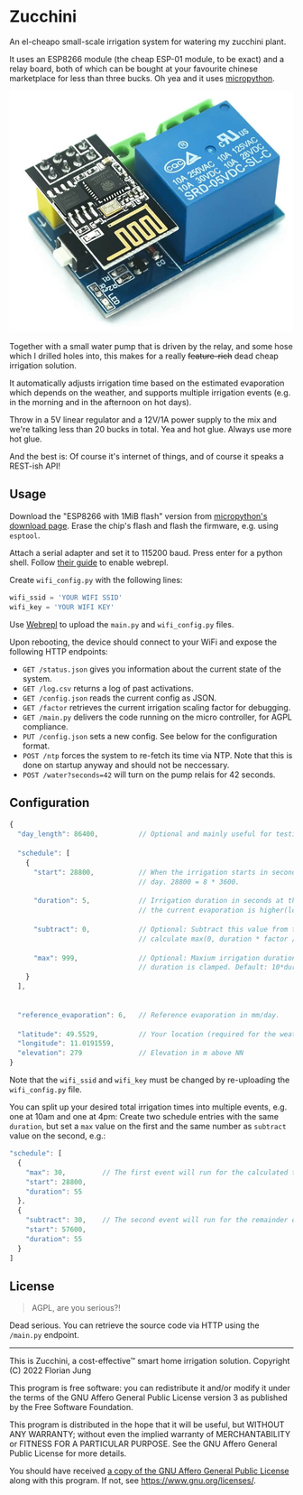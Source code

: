 # Zucchini

An el-cheapo small-scale irrigation system for watering my zucchini plant.

It uses an ESP8266 module (the cheap ESP-01 module, to be exact) and a relay board, both of which
can be bought at your favourite chinese marketplace for less than three bucks.  Oh yea and it uses
[micropython](https://micropython.org/).

![Photo of the ESP8266 relay board](esp_relay.jpg)

Together with a small water pump that is driven by the relay, and some hose which I drilled holes
into, this makes for a really ~~feature-rich~~ dead cheap irrigation solution.

It automatically adjusts irrigation time based on the estimated evaporation which depends on the
weather, and supports multiple irrigation events (e.g. in the morning and in the afternoon on hot
days).

Throw in a 5V linear regulator and a 12V/1A power supply to the mix and we're talking less than 20
bucks in total. Yea and hot glue. Always use more hot glue.

And the best is: Of course it's internet of things, and of course it speaks a REST-ish API!

## Usage

Download the "ESP8266 with 1MiB flash" version from [micropython's download
page](https://micropython.org/download/?mcu=esp8266). Erase the chip's flash and flash the firmware,
e.g. using `esptool`.

Attach a serial adapter and set it to 115200 baud. Press enter for a python shell.  Follow [their
guide](https://docs.micropython.org/en/latest/esp8266/tutorial/intro.html) to enable webrepl.

Create `wifi_config.py` with the following lines:

```python
wifi_ssid = 'YOUR WIFI SSID'
wifi_key = 'YOUR WIFI KEY'
```

Use [Webrepl](http://micropython.org/webrepl) to upload the `main.py` and `wifi_config.py` files.

Upon rebooting, the device should connect to your WiFi and expose the following HTTP endpoints:

- `GET /status.json` gives you information about the current state of the system.
- `GET /log.csv` returns a log of past activations.
- `GET /config.json` reads the current config as JSON.
- `GET /factor` retrieves the current irrigation scaling factor for debugging.
- `GET /main.py` delivers the code running on the micro controller, for AGPL compliance.
- `PUT /config.json` sets a new config. See below for the configuration format.
- `POST /ntp` forces the system to re-fetch its time via NTP. Note that this is done on startup
  anyway and should not be neccessary.
- `POST /water?seconds=42` will turn on the pump relais for 42 seconds.

## Configuration

```javascript
{
  "day_length": 86400,          // Optional and mainly useful for testing

  "schedule": [
    {
      "start": 28800,           // When the irrigation starts in seconds after the start of a
                                // day. 28800 = 8 * 3600.

      "duration": 5,            // Irrigation duration in seconds at the reference evaporation. If
                                // the current evaporation is higher(lower), this gets scaled up(down)

      "subtract": 0,            // Optional: Subtract this value from the calculated duration (i.e.,
                                // calculate max(0, duration * factor / 100 - subtract). Default: 0

      "max": 999,               // Optional: Maxium irrigation duration for this event, wo which the
                                // duration is clamped. Default: 10*duration
    }
  ],


  "reference_evaporation": 6,   // Reference evaporation in mm/day.

  "latitude": 49.5529,          // Your location (required for the weather forecast)
  "longitude": 11.0191559,
  "elevation": 279              // Elevation in m above NN
}
```

Note that the `wifi_ssid` and `wifi_key` must be changed by re-uploading the `wifi_config.py` file.

You can split up your desired total irrigation times into multiple events, e.g. one at 10am and one
at 4pm: Create two schedule entries with the same `duration`, but set a `max` value on the first and
the same number as `subtract` value on the second, e.g.:

```javascript
"schedule": [
  {
    "max": 30,         // The first event will run for the calculated time, but at most 30 sec.
    "start": 28800,
    "duration": 55
  },
  {
    "subtract": 30,    // The second event will run for the remainder of the calculated time.
    "start": 57600,
    "duration": 55
  }
]
```

## License

> AGPL, are you serious?!

Dead serious. You can retrieve the source code via HTTP using the `/main.py` endpoint.

---

This is Zucchini, a cost-effective™ smart home irrigation solution. Copyright (C)
2022 Florian Jung

This program is free software: you can redistribute it and/or modify it under
the terms of the GNU Affero General Public License version 3 as published by
the Free Software Foundation.

This program is distributed in the hope that it will be useful, but WITHOUT ANY
WARRANTY; without even the implied warranty of MERCHANTABILITY or FITNESS FOR A
PARTICULAR PURPOSE.  See the GNU Affero General Public License for more
details.

You should have received [a copy of the GNU Affero General Public
License](LICENSE) along with this program.  If not, see
<https://www.gnu.org/licenses/>.
